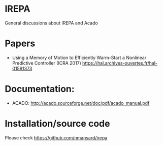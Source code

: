 # IREPA
General discussions about IREPA and Acado

# Papers
 - Using a Memory of Motion to Efficiently Warm-Start a Nonlinear Predictive Controller (ICRA 2017) https://hal.archives-ouvertes.fr/hal-01591373

# Documentation:
 - ACADO: http://acado.sourceforge.net/doc/pdf/acado_manual.pdf

# Installation/source code
Please check https://github.com/nmansard/irepa
